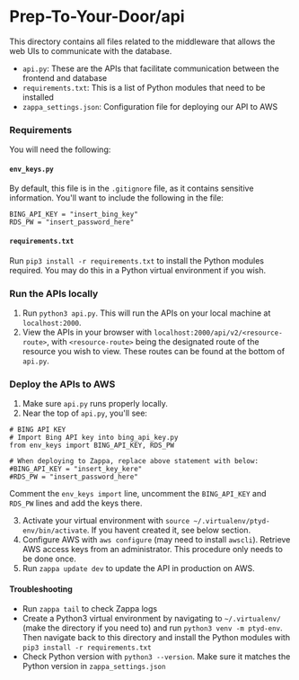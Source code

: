 # Prep-To-Your-Door/api
This directory contains all files related to the middleware that allows the web UIs to communicate with the database.

- `api.py`: These are the APIs that facilitate communication between the frontend and database
- `requirements.txt`: This is a list of Python modules that need to be installed
- `zappa_settings.json`: Configuration file for deploying our API to AWS

### Requirements
You will need the following:

#### `env_keys.py`
By default, this file is in the `.gitignore` file, as it contains sensitive information. You'll want to include the following in the file:

```
BING_API_KEY = "insert_bing_key"
RDS_PW = "insert_password_here"
```

#### `requirements.txt`
Run `pip3 install -r requirements.txt` to install the Python modules required. You may do this in a Python virtual environment if you wish.

### Run the APIs locally
1. Run `python3 api.py`. This will run the APIs on your local machine at `localhost:2000`.
2. View the APIs in your browser with `localhost:2000/api/v2/<resource-route>`, with `<resource-route>` being the designated route of the resource you wish to view. These routes can be found at the bottom of `api.py`.

### Deploy the APIs to AWS
1. Make sure `api.py` runs properly locally.
2. Near the top of `api.py`, you'll see:

```
# BING API KEY
# Import Bing API key into bing_api_key.py
from env_keys import BING_API_KEY, RDS_PW

# When deploying to Zappa, replace above statement with below:
#BING_API_KEY = "insert_key_kere"
#RDS_PW = "insert_password_here"
```

Comment the `env_keys import` line, uncomment the `BING_API_KEY` and `RDS_PW` lines and add the keys there.

3. Activate your virtual environment with `source ~/.virtualenv/ptyd-env/bin/activate`. If you havent created it, see below section.
4. Configure AWS with `aws configure` (may need to install `awscli`). Retrieve AWS access keys from an administrator. This procedure only needs to be done once.
5. Run `zappa update dev` to update the API in production on AWS.

#### Troubleshooting
- Run `zappa tail` to check Zappa logs
- Create a Python3 virtual environment by navigating to `~/.virtualenv/` (make the directory if you need to) and run `python3 venv -m ptyd-env`. Then navigate back to this directory and install the Python modules with `pip3 install -r requirements.txt`
- Check Python version with `python3 --version`. Make sure it matches the Python version in `zappa_settings.json`
